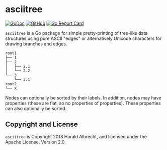 # asciitree

[![GoDoc](https://godoc.org/github.com/TheDiveO/go-asciitree?status.svg)](http://godoc.org/github.com/TheDiveO/go-asciitree)
[![GitHub](https://img.shields.io/github/license/thediveo/go-asciitree)](https://img.shields.io/github/license/thediveo/go-asciitree)
[![Go Report Card](https://goreportcard.com/badge/github.com/thediveo/go-asciitree)](https://goreportcard.com/report/github.com/thediveo/go-asciitree)

`asciitree` is a Go package for simple pretty-printing of tree-like
data structures using pure ASCII "edges" or alternatively Unicode characters
for drawing branches and edges.

    root1
    ├── 1
    ├── 2
    │   ├── 2.1
    │   └── 2.2
    └── 3
        └── 3.1
    root2
    └── X

Nodes can optionally be sorted by their labels. In addition, nodes may have
properties (these are flat, so no properties of properties). These properties
can also optionally be sorted.

## Copyright and License

`asciitree` is Copyright 2018 Harald Albrecht, and licensed under the Apache
License, Version 2.0.
